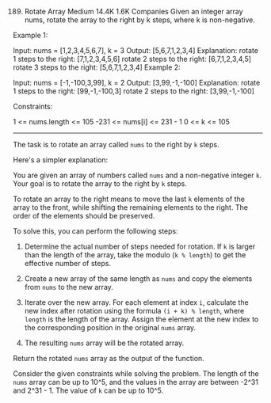 189. Rotate Array
Medium
14.4K
1.6K
Companies
Given an integer array nums, rotate the array to the right by k steps, where k is non-negative.

 

Example 1:

Input: nums = [1,2,3,4,5,6,7], k = 3
Output: [5,6,7,1,2,3,4]
Explanation:
rotate 1 steps to the right: [7,1,2,3,4,5,6]
rotate 2 steps to the right: [6,7,1,2,3,4,5]
rotate 3 steps to the right: [5,6,7,1,2,3,4]
Example 2:

Input: nums = [-1,-100,3,99], k = 2
Output: [3,99,-1,-100]
Explanation: 
rotate 1 steps to the right: [99,-1,-100,3]
rotate 2 steps to the right: [3,99,-1,-100]
 

Constraints:

1 <= nums.length <= 105
-231 <= nums[i] <= 231 - 1
0 <= k <= 105


___



The task is to rotate an array called `nums` to the right by `k` steps.

Here's a simpler explanation:

You are given an array of numbers called `nums` and a non-negative integer `k`. Your goal is to rotate the array to the right by `k` steps.

To rotate an array to the right means to move the last `k` elements of the array to the front, while shifting the remaining elements to the right. The order of the elements should be preserved.

To solve this, you can perform the following steps:

1. Determine the actual number of steps needed for rotation. If `k` is larger than the length of the array, take the modulo (`k % length`) to get the effective number of steps.

2. Create a new array of the same length as `nums` and copy the elements from `nums` to the new array.

3. Iterate over the new array. For each element at index `i`, calculate the new index after rotation using the formula `(i + k) % length`, where `length` is the length of the array. Assign the element at the new index to the corresponding position in the original `nums` array.

4. The resulting `nums` array will be the rotated array.

Return the rotated `nums` array as the output of the function.

Consider the given constraints while solving the problem. The length of the `nums` array can be up to 10^5, and the values in the array are between -2^31 and 2^31 - 1. The value of `k` can be up to 10^5.